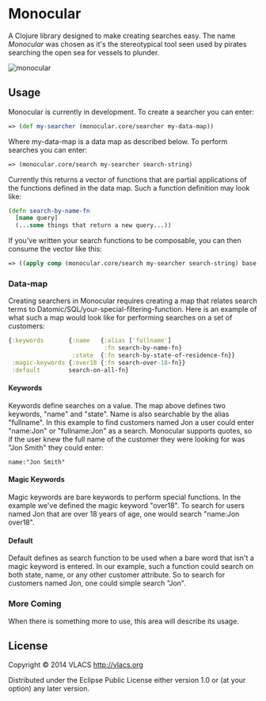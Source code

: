 # Monocular

A Clojure library designed to make creating searches easy. The name *Monocular*
was chosen as it's the stereotypical tool seen used by pirates searching the
open sea for vessels to plunder.

![monocular](http://upload.wikimedia.org/wikipedia/commons/thumb/5/51/Emblemata_1624.jpg/320px-Emblemata_1624.jpg)

## Usage

Monocular is currently in development. To create a searcher you can enter:

```clj
=> (def my-searcher (monocular.core/searcher my-data-map))
```
Where my-data-map is a data map as described below. To perform searches you can
enter:

```clj
=> (monocular.core/search my-searcher search-string)
```

Currently this returns a vector of functions that are partial applications of
the functions defined in the data map. Such a function definition may look like:

```clj
(defn search-by-name-fn
  [name query]
  (...some things that return a new query...))
```

If you've written your search functions to be composable, you can then consume
the vector like this:

```clj
=> ((apply comp (monocular.core/search my-searcher search-string) base-query))
```

### Data-map

Creating searchers in Monocular requires creating a map that relates search terms to
Datomic/SQL/your-special-filtering-function. Here is an example of what such a
map would look like for performing searches on a set of customers:

```clj
{:keywords       {:name   {:alias ['fullname']
                           :fn search-by-name-fn}
                  :state  {:fn search-by-state-of-residence-fn}}
 :magic-keywords {:over18 {:fn search-over-18-fn}}
 :default        search-on-all-fn}
```

#### Keywords

Keywords define searches on a value. The map above defines two keywords, "name"
and "state". Name is also searchable by the alias "fullname". In this example to
find customers named Jon a user could enter "name:Jon" or "fullname:Jon" as a
search. Monocular supports quotes, so if the user knew the full name of the
customer they were looking for was "Jon Smith" they could enter:

```
name:"Jon Smith"
```

#### Magic Keywords

Magic keywords are bare keywords to perform special functions. In the example
we've defined the magic keyword "over18". To search for users named Jon that are
over 18 years of age, one would search "name:Jon over18".

#### Default

Default defines as search function to be used when a bare word that isn't a
magic keyword is entered. In our example, such a function could search on both
state, name, or any other customer attribute. So to search for customers named
Jon, one could simple search "Jon".

### More Coming

When there is something more to use, this area will describe its usage.

## License

Copyright © 2014 VLACS http://vlacs.org

Distributed under the Eclipse Public License either version 1.0 or (at
your option) any later version.
